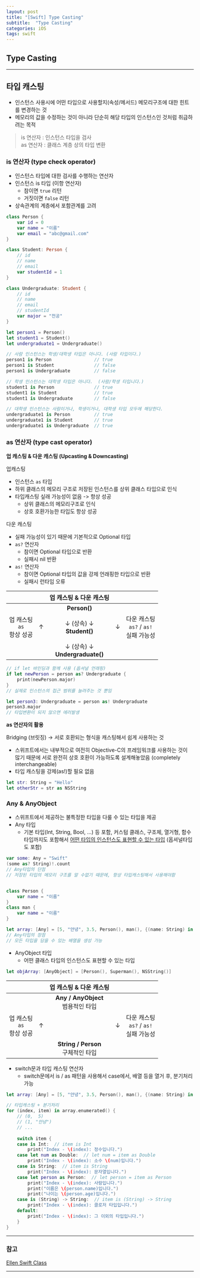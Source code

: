 ```yaml
---
layout: post
title: "[Swift] Type Casting"
subtitle:  "Type Casting"
categories: iOS
tags: swift
---
```

## Type Casting
  
---  
  
## 타입 캐스팅  
  
 - 인스턴스 사용시에 어떤 타입으로 사용할지(속성/메서드) 메모리구조에 대한 힌트를 변경하는 것
 - 메모리의 값을 수정하는 것이 아니라 단순히 해당 타입의 인스턴스인 것처럼 취급하려는 목적  
   
> is 연산자 : 인스턴스 타입을 검사  
> as 연산자 : 클래스 계층 상의 타입 변환  
  
### is 연산자 (type check operator)

- 인스턴스 타입에 대한 검사를 수행하는 연산자
- 인스턴스 is 타입 (이항 연산자)
    - 참이면 `true` 리턴
    - 거짓이면 `false` 리턴
- 상속관계의 계층에서 포함관계를 고려

```swift
class Person {
    var id = 0
    var name = "이름"
    var email = "abc@gmail.com"
}

class Student: Person {
    // id
    // name
    // email
    var studentId = 1
}

class Undergraduate: Student {
    // id
    // name
    // email
    // studentId
    var major = "전공"
}

let person1 = Person()
let student1 = Student()
let undergraduate1 = Undergraduate()

// 사람 인스턴스는 학생/대학생 타입은 아니다. (사람 타입이다.)
person1 is Person                // true
person1 is Student               // false
person1 is Undergraduate         // false

// 학생 인스턴스는 대학생 타입은 아니다.  (사람/학생 타입니다.)
student1 is Person               // true
student1 is Student              // true
student1 is Undergraduate        // false

// 대학생 인스턴스는 사람이거나, 학생이거나, 대학생 타입 모두에 해당한다.
undergraduate1 is Person         // true
undergraduate1 is Student        // true
undergraduate1 is Undergraduate  // true
```
  
### as 연산자 (type cast operator)  

**업 캐스팅 & 다운 캐스팅 (Upcasting & Downcasting)**  
  
업캐스팅  
- 인스턴스 `as` 타입
- 하위 클래스의 메모리 구조로 저장된 인스턴스를 상위 클래스 타입으로 인식
- 타입캐스팅 싶래 가능성이 없음 -> 항상 성공
    - 상위 클래스의 메모리구조로 인식
    - 상호 호환가능한 타입도 항상 성공

다운 캐스팅  
- 실패 가능성이 있기 때문에 기본적으로 Optional 타입
- `as?` 연산자
    - 참이면 Optional 타입으로 반환
    - 실패시 nil 반환
- `as!` 연산자
    - 참이면 Optional 타입의 값을 강제 언래핑한 타입으로 반환
    - 실패시 런타임 오류
  
|||업 캐스팅 & 다운 캐스팅|||
|:---:|:---:|:---:|:---:|:---:|
|||**Person()**|||
|업 캐스팅<br>`as`<br>항상 성공|↑|↓ (상속) ↓<br>**Student()**|↓|다운 캐스팅<br>`as?` / `as!`<br>실패 가능성|
|||↓ (상속) ↓<br>**Undergraduate()**|||
  
```swift
// if let 바인딩과 함께 사용 (옵셔널 언래핑)
if let newPerson = person as? Undergraduate {
    print(newPerson.major)
}
// 실제로 인스턴스의 접근 범위를 늘려주는 것 뿐임

let person3: Undergraduate = person as! Undergraduate
person3.major
// 타입변환이 되지 않으면 에러발생
```
**as 연산자의 활용**  
  
Bridging (브릿징) -> 서로 호환되는 형식을 캐스팅해서 쉽게 사용하는 것

- 스위프트에서는 내부적으로 여전히 Objective-C의 프레임워크를 사용하는 것이 많기 때문에 서로 완전히 상호 호환이 가능하도록 설계해놓았음 (completely interchangeable)
- 타입 캐스팅을 강제(as!)할 필요 없음  
  
```swift
let str: String = "Hello"
let otherStr = str as NSString
```

### Any & AnyObject  
  
- 스위프트에서 제공하는 불특정한 타입을 다룰 수 있는 타입을 제공
- Any 타입
    - 기본 타입(Int, String, Bool, ...) 등 포함, 커스텀 클래스, 구조체, 열거형, 함수타입까지도 포함해서 <u>어떤 타입의 인스턴스도 표현할 수 있는 타입</u> (옵셔널타입도 포함)  

```swift
var some: Any = "Swift"
(some as? String)!.count
// Any타입의 단점
// 저장된 타입의 메모리 구조를 알 수없기 때문에, 항상 타입캐스팅해서 사용해야함


class Person {
    var name = "이름"
}
class man {
    var name = "이름"
}

let array: [Any] = [5, "안녕", 3.5, Person(), man(), {(name: String) in return name}]
// Any타입의 장점
// 모든 타입을 담을 수 있는 배열을 생성 가능
```
  
- AnyObject 타입  
    - 어떤 클래스 타입의 인스턴스도 표현할 수 있는 타입

```swift
let objArray: [AnyObject] = [Person(), Superman(), NSString()]
```
  
|||업 캐스팅 & 다운 캐스팅|||
|:---:|:---:|:---:|:---:|:---:|
|||**Any / AnyObject**<br>범용적인 타입|||
|업 캐스팅<br>`as`<br>항상 성공|↑||↓|다운 캐스팅<br>`as?` / `as!`<br>실패 가능성|
|||**String / Person**<br>구체적인 타입|||
  
- switch문과 타입 캐스팅 연산자  
    - switch문에서 is / as 패턴을 사용해서 case에서, 배열 등을 열거 후, 분기처리 가능  
  
```swift
let array: [Any] = [5, "안녕", 3.5, Person(), man(), {(name: String) in return name}]

// 타입캐스팅 + 분기처리
for (index, item) in array.enumerated() {
    // (0,  5)
    // (1, "안녕")
    // ...
    
    switch item {
    case is Int:  // item is Int
        print("Index - \(index): 정수입니다.")
    case let num as Double:  // let num = item as Double
        print("Index - \(index): 소수 \(num)입니다.")
    case is String:  // item is String
        print("Index - \(index): 문자열입니다.")
    case let person as Person:  // let person = item as Person
        print("Index - \(index): 사람입니다.")
        print("이름은 \(person.name)입니다.")
        print("나이는 \(person.age)입니다.")
    case is (String) -> String:  // item is (String) -> String
        print("Index - \(index): 클로저 타입입니다.")
    default:
        print("Index - \(index): 그 이외의 타입입니다.")
    }
}
```

----  
  
### 참고  
  
[Ellen Swift Class](https://www.inflearn.com/course/%EC%8A%A4%EC%9C%84%ED%94%84%ED%8A%B8-%EB%AC%B8%EB%B2%95-%EB%A7%88%EC%8A%A4%ED%84%B0-%EC%8A%A4%EC%BF%A8#)  
  
----  
  